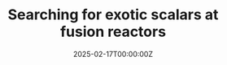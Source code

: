 ---
title: 'Searching for exotic scalars at fusion reactors'
summary: 'Part of the energy created in deuterium-tritium fusion reactors is carried away from plasma  by a high-intensity neutron flux, which is then absorbed by the inner walls of the reactor. The neutron flux can be used to sustain the reaction by the following mechanism: the walls are coated with lithium-rich breeding blankets, in which a fraction of neutrons interacts with lithium, creating tritium, which can be, in turn, used a fuel for the main reaction. The interactions of neutrons with the materials within the breeding blanket can also result in the production of dark sector particles, feebly interacting light scalars or pseudoscalars, via nuclear transitions.' 

tags:
  - NP
date: '2025-02-17T00:00:00Z'

# Optional external URL for project (replaces project detail page).
external_link: 'https://arxiv.org/abs/2502.12314'

image:
  caption: Schematic depiction of new physics production and detection in nuclear fusion facilities.
  focal_point: Smart

url_pdf: 'https://arxiv.org/pdf/2502.12314'
---